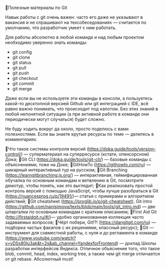 💾Полезные материалы по Git

Навык работы с git очень важен: часто его даже не указывают в вакансия и не спрашивают на техсобеседованиях — считается по умолчанию, что разработчик умеет с ним работать.

Для работы абсолютно в любой команде и над любым проектом необходимо уверенно знать команды:

- git config
- git clone
- git status
- git pull
- git push
- git checkout
- git commit
- git merge

Даже если вы не используете эти команды в консоли, а пользуетесь какой-то десктопной версией Github или git интеграцией с IDE, всё равно важно понимать, что происходит под капотом. Без этих знаний в любой непонятной ситуации (а при активной работе в команде они периодически могут случаться) будет сложно. 

Не буду ходить вокруг да около, просто поделюсь с вами полезностями. Если вы знаете крутые ресурсы по теме — делитесь в комментариях.

📌Что такое системы контроля версий (https://doka.guide/tools/version-control/) — суперматериал на суперресурсе (кстати, опенсорсном) Дока;
📌Git CLI (https://doka.guide/tools/git-cli/) — базовые команды с объяснениями, тоже на Доке;
📌GitHowTo (https://githowto.com/ru) —  шикарный интерактивный тур на русском;
📌Git Branching (https://learngitbranching.js.org/) — интерактивная, геймифицированная обучалка по основным командам и ветвлению в Git, посмотрите демотур, чтобы понять, как это выглядит;
📌Как реализовать простой контроль версий с помощью JavaScript, чтобы лучше разобраться в Git  (https://nuancesprog.ru/p/19491/)— статья с примерами и алгоритмом действий;
📌Git cheatsheet (https://proglib.io/p/git-cheatsheet), Git intro (https://github.com/nanisimova/texts/blob/main/tools/git_intro.md) — две шпаргалки по основным командам с кратким описанием;
📌First Aid Git  (http://firstaidgit.ru/#/)— удобно организованная коллекция часто задаваемых вопросов;
📌Чёрт побери, Git!?! (https://dangitgit.com/ru) — подборка частых факапов с их решениями, классный ресурс);
📌Git — инструмент для совместной работы, с нуля и до регламента в команде (https://www.youtube.com/watch?v=yDSs80lu3ak&t=2s&ab_channel=YandexforFrontend) — доклад Школы разработки интерфейсов Яндекса. Отличное объяснение того, что такое blob, commit, head, index, working tree, а также чем git merge отличается от git rebase. Абсолютный must!
